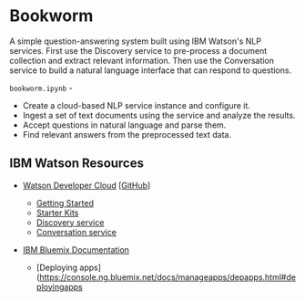 # Bookworm

A simple question-answering system built using IBM Watson's NLP services. First use the Discovery service to pre-process a document collection and extract relevant information. Then use the Conversation service to build a natural language interface that can respond to questions.

`bookworm.ipynb` - 

- Create a cloud-based NLP service instance and configure it.
- Ingest a set of text documents using the service and analyze the results.
- Accept questions in natural language and parse them.
- Find relevant answers from the preprocessed text data.


## IBM Watson Resources

- [Watson Developer Cloud](https://www.ibm.com/watson/developercloud/) [[GitHub](https://github.com/watson-developer-cloud/)]
  - [Getting Started](https://www.ibm.com/watson/developercloud/doc/common/index.html)
  - [Starter Kits](https://www.ibm.com/watson/developercloud/starter-kits.html)
  - [Discovery service](https://www.ibm.com/watson/developercloud/doc/discovery/index.html)
  - [Conversation service](https://www.ibm.com/watson/developercloud/doc/conversation/index.html)

- [IBM Bluemix Documentation](https://console.ng.bluemix.net/docs/)
  - [Deploying apps](https://console.ng.bluemix.net/docs/manageapps/depapps.html#deployingapps
  